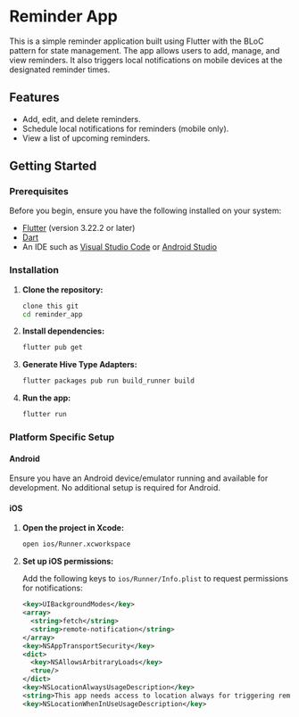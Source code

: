 # Reminder App

This is a simple reminder application built using Flutter with the BLoC pattern for state management. The app allows users to add, manage, and view reminders. It also triggers local notifications on mobile devices at the designated reminder times.

## Features

- Add, edit, and delete reminders.
- Schedule local notifications for reminders (mobile only).
- View a list of upcoming reminders.

## Getting Started

### Prerequisites

Before you begin, ensure you have the following installed on your system:

- [Flutter](https://flutter.dev/docs/get-started/install) (version 3.22.2 or later)
- [Dart](https://dart.dev/get-dart)
- An IDE such as [Visual Studio Code](https://code.visualstudio.com/) or [Android Studio](https://developer.android.com/studio)

### Installation

1. **Clone the repository:**

    ```sh
    clone this git
    cd reminder_app
    ```

2. **Install dependencies:**

    ```sh
    flutter pub get
    ```

3. **Generate Hive Type Adapters:**

    ```sh
    flutter packages pub run build_runner build
    ```

4. **Run the app:**

    ```sh
    flutter run
    ```

### Platform Specific Setup

#### Android

Ensure you have an Android device/emulator running and available for development. No additional setup is required for Android.

#### iOS

1. **Open the project in Xcode:**

    ```sh
    open ios/Runner.xcworkspace
    ```

2. **Set up iOS permissions:**

    Add the following keys to `ios/Runner/Info.plist` to request permissions for notifications:

    ```xml
    <key>UIBackgroundModes</key>
    <array>
      <string>fetch</string>
      <string>remote-notification</string>
    </array>
    <key>NSAppTransportSecurity</key>
    <dict>
      <key>NSAllowsArbitraryLoads</key>
      <true/>
    </dict>
    <key>NSLocationAlwaysUsageDescription</key>
    <string>This app needs access to location always for triggering reminders.</string>
    <key>NSLocationWhenInUseUsageDescription</key>

